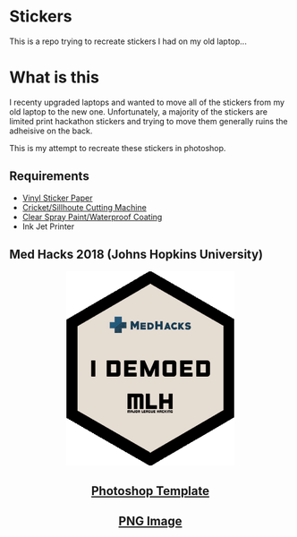 # Stickers

This is a repo trying to recreate stickers I had on my old laptop...

# What is this

I recenty upgraded laptops and wanted to move all of the stickers from my old laptop to the new one.  Unfortunately, a majority of the stickers are limited print hackathon stickers and trying to move them generally ruins the adheisive on the back.

This is my attempt to recreate these stickers in photoshop.

## Requirements

- [Vinyl Sticker Paper](https://www.amazon.com/gp/product/B07NX2VK6K)
- [Cricket/Sillhoute Cutting Machine](https://www.amazon.com/dp/B07VLB3627)
- [Clear Spray Paint/Waterproof Coating](https://www.amazon.com/Krylon-K01305-Coatings-11-Ounce-UV-Resistant/dp/B00397STRW/ref=sr_1_5?keywords=spray+coating&qid=1575599447&sr=8-5)
- Ink Jet Printer



## Med Hacks 2018 (Johns Hopkins University)

<p align="center">
  <img src="medHacks/medHacksFinal.png" width="300px"/>
</p>

<h2 align="center"><a href="medHacks/medHacksFinal.psd">Photoshop Template</a></h2>

<h2 align="center"><a href="medHacks/medHacksFinal.png">PNG Image</a></h2>

